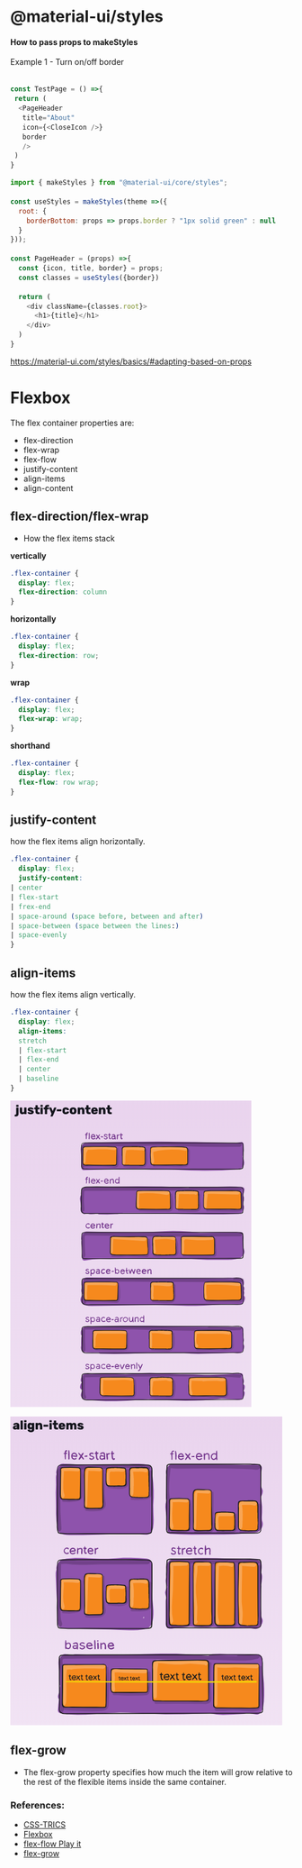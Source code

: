 # @material-ui/styles
#### How to pass props to makeStyles

Example 1 - Turn on/off border

```js

const TestPage = () =>{
 return (
  <PageHeader
   title="About"
   icon={<CloseIcon />}
   border
   />
 )
}
```

```js
import { makeStyles } from "@material-ui/core/styles";

const useStyles = makeStyles(theme =>({
  root: {
    borderBottom: props => props.border ? "1px solid green" : null
  }
}));

const PageHeader = (props) =>{
  const {icon, title, border} = props;
  const classes = useStyles({border})
  
  return (
    <div className={classes.root}>
      <h1>{title}</h1>
    </div>
  )
}


```

https://material-ui.com/styles/basics/#adapting-based-on-props



# Flexbox 

The flex container properties are:

- flex-direction
- flex-wrap
- flex-flow
- justify-content
- align-items
- align-content


## flex-direction/flex-wrap
- How the flex items stack
  
**vertically**
```css
.flex-container {
  display: flex;
  flex-direction: column
}
```

**horizontally**
```css
.flex-container {
  display: flex;
  flex-direction: row;
}
```

**wrap**
```css
.flex-container {
  display: flex;
  flex-wrap: wrap;
}
```

**shorthand**
```css
.flex-container {
  display: flex;
  flex-flow: row wrap;
}
```

## justify-content
how the flex items align horizontally.

```css
.flex-container {
  display: flex;
  justify-content: 
| center
| flex-start
| frex-end
| space-around (space before, between and after)
| space-between (space between the lines:)
| space-evenly
}
```

## align-items
how the flex items align vertically.

```css
.flex-container {
  display: flex;
  align-items: 
  stretch 
  | flex-start 
  | flex-end 
  | center 
  | baseline
}
```

![](public/images/justify-content.png)

![](public/images/align-items.png)


## flex-grow
- The flex-grow property specifies how much the item will grow relative to the rest of the flexible items inside the same container.


### References:

- [CSS-TRICS](https://css-tricks.com/snippets/css/a-guide-to-flexbox/)
- [Flexbox](https://www.w3schools.com/css/css3_flexbox.asp)
- [flex-flow Play it](https://www.w3schools.com/cssref/playit.asp?filename=playcss_flex-flow)
- [flex-grow](https://www.w3schools.com/cssref/css3_pr_flex-grow.asp)
